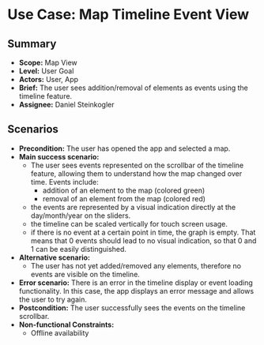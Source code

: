 # Use Case: Map Timeline Event View

## Summary

- **Scope:** Map View
- **Level:** User Goal
- **Actors:** User, App
- **Brief:** The user sees addition/removal of elements as events using the timeline feature.
- **Assignee:** Daniel Steinkogler

## Scenarios

- **Precondition:**
  The user has opened the app and selected a map.
- **Main success scenario:**
  - The user sees events represented on the scrollbar of the timeline feature, allowing them to understand how the map changed over time.
    Events include:
    - addition of an element to the map (colored green)
    - removal of an element from the map (colored red)
  - the events are represented by a visual indication directly at the day/month/year on the sliders.
  - the timeline can be scaled vertically for touch screen usage.
  - if there is no event at a certain point in time, the graph is empty. That means that 0 events should lead to no visual indication, so that 0 and 1 can be easily distinguished.
- **Alternative scenario:**
  - The user has not yet added/removed any elements, therefore no events are visible on the timeline.
- **Error scenario:**
  There is an error in the timeline display or event loading functionality.
  In this case, the app displays an error message and allows the user to try again.
- **Postcondition:**
  The user successfully sees the events on the timeline scrollbar.
- **Non-functional Constraints:**
  - Offline availability
